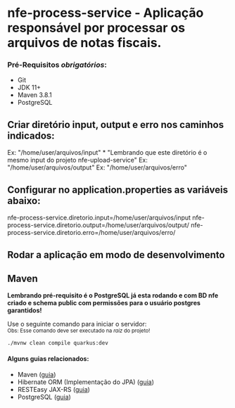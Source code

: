 # nfe-process-service - Aplicação responsável por processar os arquivos de notas fiscais.

### Pré-Requisitos *obrigatórios*:
 - Git
 - JDK 11+
 - Maven 3.8.1
 - PostgreSQL

## Criar diretório input, output e erro nos caminhos indicados:

Ex: "/home/user/arquivos/input" * "Lembrando que este diretório é o mesmo input do projeto nfe-upload-service"
Ex: "/home/user/arquivos/output"
Ex: "/home/user/arquivos/erro"

## Configurar no application.properties as variáveis abaixo:

nfe-process-service.diretorio.input=/home/user/arquivos/input
nfe-process-service.diretorio.output=/home/user/arquivos/output/
nfe-process-service.diretorio.erro=/home/user/arquivos/erro/

## Rodar a aplicação em modo de desenvolvimento

## Maven
**Lembrando pré-requisito é o PostgreSQL já esta rodando e com BD nfe criado e schema public com permissões para o usuário postgres garantidos!**<br/>

Use o seguinte comando para iniciar o servidor:<br/>
<small>Obs: Esse comando deve ser executado na _raiz_ do projeto!</small>
```shell script
./mvnw clean compile quarkus:dev
```


#### Alguns guias relacionados:
- Maven ([guia](https://maven.apache.org/what-is-maven.html))
- Hibernate ORM (Implementação do JPA) ([guia](https://docs.jboss.org/hibernate/orm/current/userguide/html_single/Hibernate_User_Guide.html))
- RESTEasy JAX-RS ([guia](https://docs.jboss.org/resteasy/docs/3.0.9.Final/userguide/html_single/index.html))
- PostgreSQL ([guia](https://www.postgresql.org/docs/))
